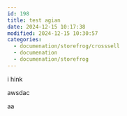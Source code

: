 ```yaml
---
id: 198
title: test agian
date: 2024-12-15 10:17:38
modified: 2024-12-15 10:30:57
categories:
  - documenation/storefrog/crosssell
  - documenation
  - documenation/storefrog
---
```



<!-- wp:paragraph -->
<p>i hink</p>
<!-- /wp:paragraph -->

<!-- wp:paragraph -->
<p>awsdac</p>
<!-- /wp:paragraph -->

<!-- wp:paragraph -->
<p>aa</p>
<!-- /wp:paragraph -->